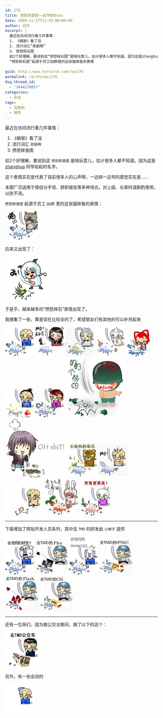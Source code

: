 ```yaml
---
id: 276
title: 愤怒摔食图——去TMD的xxx
date: 2009-11-27T11:53:06+00:00
author: 愆伏
excerpt: |
  最近在坊间流行着几件事情：
  1. 《蜗居》看了没
  2. 流行词汇“悲剧啊”
  3. 愤怒摔石图
  前2个好理解，要说到这“愤怒摔石图”是啥玩意儿，估计很多人都不知道。因为这是zhanghua同学给起的名字。
  “愤怒摔石图”起源于员工QQ群里的这张猫摔鱼的表情

guid: http://www.tortorse.com/?p=276
permalink: /archives/276
dsq_thread_id:
  - "3444278057"
categories:
  - 杂谈
tags:
  - 互联网
  - 搞笑
---
```

最近在坊间流行着几件事情：

1. 《蜗居》看了没
2. 流行词汇 `悲剧啊`
3. 愤怒摔食图

前2个好理解，要说到这 `愤怒摔食图` 是啥玩意儿，估计很多人都不知道。因为这是 [zhanghua](http://www.zzhua.net/) 同学给起的名字。

这个表情实在是代表了目前很多人的心声啊，一边摔一边骂的感觉实在是……

本图广泛适用于情侣分手信、辞职报告等多种场合。对上级、长辈时请斟酌使用，以防不测。

`愤怒摔食图` 起源于员工 `QQ群` 里的这张猫摔鱼的表情：

![猫愤怒摔鱼图](/wp-content/uploads/2009/11/1.jpg)

后来又出现了：

![喜羊羊愤怒摔草图](/wp-content/uploads/2009/11/2.jpg)

于是乎，越来越多的“愤怒摔石”表情出现了。

我搜集了一些，算是现在比较全的了，希望朋友们有其他的可以补充起来

![愤怒摔瓶图](/wp-content/uploads/2009/11/51.jpg)
![愤摔文胸图](/wp-content/uploads/2009/11/11.jpg)
![愤摔小鸭图](/wp-content/uploads/2009/11/10.jpg)
![愤怒摔镜图](/wp-content/uploads/2009/11/9.jpg)
![红狸摔瓶图](/wp-content/uploads/2009/11/8.jpg)
![怒摔麦当劳](/wp-content/uploads/2009/11/7.jpg)
![怒妙摔镜图](/wp-content/uploads/2009/11/5.jpg)
![小炮兵摔瓶图](/wp-content/uploads/2009/11/4.jpg)
![凉宫摔书图](/wp-content/uploads/2009/11/3.jpg)
![怒摔菊花图](/wp-content/uploads/2009/11/12.jpg)
![三毛摔瓶图](/wp-content/uploads/2009/11/15.jpg)
![怒摔DD图](/wp-content/uploads/2009/11/16.jpg)
![老子不是吃素的](/wp-content/uploads/2009/11/17.jpg)
![老子要黄瓜](/wp-content/uploads/2009/11/18.jpg)

***

下面增加了网站开发人员系列，其中去 `TMD` 的研发由 `小狮子` 提供

![去TMD研发](/wp-content/uploads/2009/11/25.gif)
![去TMD的flex](/wp-content/uploads/2009/11/24.jpg)
![去TMD的javascript](/wp-content/uploads/2009/11/23.jpg)
![去TMD的HTML](/wp-content/uploads/2009/11/22.jpg)
![去TMD的flash](/wp-content/uploads/2009/11/21.jpg)
![去TMD的CSS](/wp-content/uploads/2009/11/20.jpg)

***

还有一位哥们，因为做公交太郁闷，搞了以下的这个：

![去TMD的公交车](/wp-content/uploads/2009/11/19.jpg)

另外，有一张会动的

![摔瓶子动画](/wp-content/uploads/2009/11/26.gif)